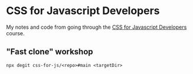 # CSS for Javascript Developers

My notes and code from going through the [CSS for Javascript Developers](https://css-for-js.dev/) course.

## "Fast clone" workshop

```
npx degit css-for-js/<repo>#main <targetDir>
```

